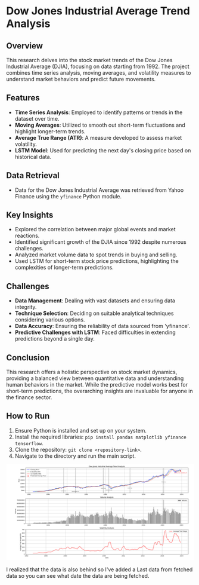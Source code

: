 # Dow Jones Industrial Average Trend Analysis

## Overview
This research delves into the stock market trends of the Dow Jones Industrial Average (DJIA), focusing on data starting from 1992. The project combines time series analysis, moving averages, and volatility measures to understand market behaviors and predict future movements.

## Features
- **Time Series Analysis**: Employed to identify patterns or trends in the dataset over time.
- **Moving Averages**: Utilized to smooth out short-term fluctuations and highlight longer-term trends.
- **Average True Range (ATR)**: A measure developed to assess market volatility.
- **LSTM Model**: Used for predicting the next day's closing price based on historical data.

## Data Retrieval
- Data for the Dow Jones Industrial Average was retrieved from Yahoo Finance using the `yfinance` Python module.

## Key Insights
- Explored the correlation between major global events and market reactions.
- Identified significant growth of the DJIA since 1992 despite numerous challenges.
- Analyzed market volume data to spot trends in buying and selling.
- Used LSTM for short-term stock price predictions, highlighting the complexities of longer-term predictions.

## Challenges
- **Data Management**: Dealing with vast datasets and ensuring data integrity.
- **Technique Selection**: Deciding on suitable analytical techniques considering various options.
- **Data Accuracy**: Ensuring the reliability of data sourced from 'yfinance'.
- **Predictive Challenges with LSTM**: Faced difficulties in extending predictions beyond a single day.

## Conclusion
This research offers a holistic perspective on stock market dynamics, providing a balanced view between quantitative data and understanding human behaviors in the market. While the predictive model works best for short-term predictions, the overarching insights are invaluable for anyone in the finance sector.

## How to Run
1. Ensure Python is installed and set up on your system.
2. Install the required libraries: `pip install pandas matplotlib yfinance tensorflow`.
3. Clone the repository: `git clone <repository-link>`.
4. Navigate to the directory and run the main script.

![Dow Jones Industrial Average Trend Analysis](TrendAnalysis.png)

I realized that the data is also behind so I've added a Last data from fetched data so you can see what date the data are being fetched. 
